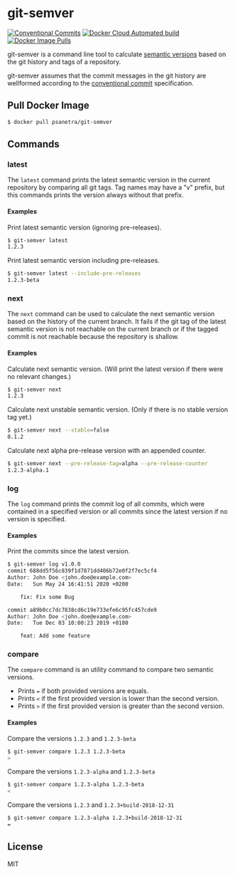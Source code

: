 # git-semver
[![Conventional Commits](https://img.shields.io/badge/Conventional%20Commits-1.0.0-yellow.svg)](https://conventionalcommits.org) [![Docker Cloud Automated build](https://img.shields.io/docker/cloud/automated/psanetra/git-semver)](https://hub.docker.com/r/psanetra/git-semver) [![Docker Image Pulls](https://img.shields.io/docker/pulls/psanetra/git-semver)](https://hub.docker.com/r/psanetra/git-semver)

git-semver is a command line tool to calculate [semantic versions](https://semver.org/spec/v2.0.0.html) based on the git history and tags of a repository.

git-semver assumes that the commit messages in the git history are wellformed according to the [conventional commit](https://www.conventionalcommits.org/en/v1.0.0-beta.4/) specification.

## Pull Docker Image

```bash
$ docker pull psanetra/git-semver
```

## Commands

### latest

The `latest` command prints the latest semantic version in the current repository by comparing all git tags. Tag names may have a "v" prefix, but this commands prints the version always without that prefix. 

#### Examples

Print latest semantic version (ignoring pre-releases).
```bash
$ git-semver latest
1.2.3
```

Print latest semantic version including pre-releases.
```bash
$ git-semver latest --include-pre-releases
1.2.3-beta
```

### next

The `next` command can be used to calculate the next semantic version based on the history of the current branch. It fails if the git tag of the latest semantic version is not reachable on the current branch or if the tagged commit is not reachable because the repository is shallow.

#### Examples

Calculate next semantic version. (Will print the latest version if there were no relevant changes.)
```bash
$ git-semver next
1.2.3
```

Calculate next unstable semantic version. (Only if there is no stable version tag yet.)
```bash
$ git-semver next --stable=false
0.1.2
```

Calculate next alpha pre-release version with an appended counter.
```bash
$ git-semver next --pre-release-tag=alpha --pre-release-counter
1.2.3-alpha.1
```

### log

The `log` command prints the commit log of all commits, which were contained in a specified version or all commits since the latest version if no version is specified.

#### Examples

Print the commits since the latest version.
```bash
$ git-semver log v1.0.0
commit 688dd5f56c839f1d7871dd406b72e0f2f7ec5cf4
Author: John Doe <john.doe@example.com>
Date:   Sun May 24 16:41:51 2020 +0200

    fix: Fix some Bug

commit a89b0cc7dc7838cd6c19e733efe6c95fc457cde9
Author: John Doe <john.doe@example.com>
Date:   Tue Dec 03 10:00:23 2019 +0100

    feat: Add some feature
```

### compare

The `compare` command is an utility command to compare two semantic versions.

- Prints `=` if both provided versions are equals.
- Prints `<` if the first provided version is lower than the second version.
- Prints `>` if the first provided version is greater than the second version.

#### Examples

Compare the versions `1.2.3` and `1.2.3-beta`
```bash
$ git-semver compare 1.2.3 1.2.3-beta
>
```

Compare the versions `1.2.3-alpha` and `1.2.3-beta`
```bash
$ git-semver compare 1.2.3-alpha 1.2.3-beta
<
```

Compare the versions `1.2.3` and `1.2.3+build-2018-12-31`
```bash
$ git-semver compare 1.2.3-alpha 1.2.3+build-2018-12-31
=
```

## License

MIT
